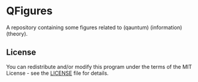 # QFigures
A repository containing some figures related to (qauntum) (information) (theory).

## License

You can redistribute and/or modify this program under the terms of the MIT
License - see the [LICENSE](LICENSE) file for details.

